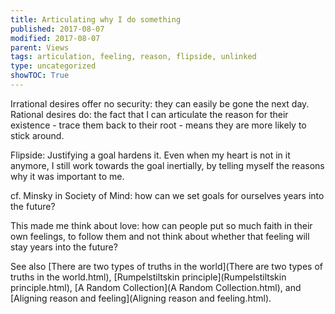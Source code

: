 ```yaml
---
title: Articulating why I do something
published: 2017-08-07
modified: 2017-08-07
parent: Views
tags: articulation, feeling, reason, flipside, unlinked
type: uncategorized
showTOC: True
---
```




Irrational desires offer no security: they can easily be gone the next day. Rational desires do: the fact that I can articulate the reason for their existence - trace them back to their root - means they are more likely to stick around.

Flipside: Justifying a goal hardens it. Even when my heart is not in it anymore, I still work towards the goal inertially, by telling myself the reasons why it was important to me.

cf. Minsky in Society of Mind: how can we set goals for ourselves years into the future? 

This made me think about love: how can people put so much faith in their own feelings, to follow them and not think about whether that feeling will stay years into the future?

See also [There are two types of truths in the world](There are two types of truths in the world.html), [Rumpelstiltskin principle](Rumpelstiltskin principle.html), [A Random Collection](A Random Collection.html), and [Aligning reason and feeling](Aligning reason and feeling.html).


